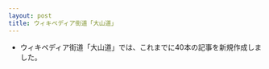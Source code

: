 ```yaml
---
layout: post
title: ウィキペディア街道「大山道」
---
```


- ウィキペディア街道「大山道」では、これまでに40本の記事を新規作成しました。



<script src="https://embed.github.com/view/geojson/wikipedia-kaido/wikipedia-kaido/master/oyamamichi.geojson"></script>


